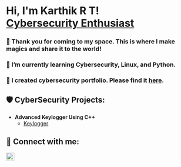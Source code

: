 <h1>Hi, I'm Karthik R T! <br/> <a href="https://www.linkedin.com/in/karthik-r-t/">Cybersecurity Enthusiast</a></h1>

### 👀 Thank you for coming to my space. This is where I make magics and share it to the world! 
### 🌱 I’m currently learning Cybersecurity, Linux, and Python.
### 💞️ I created cybersecurity portfolio. Please find it [here](https://github.com/recursive-bot/recursive-bot.git).

<h2>🛡️ CyberSecurity Projects:</h2>

- <b>Advanced Keylogger Using C++</b>
  - [Keylogger](https://github.com/recursive-bot/Advanced-Keylogger.git)

<h2> 🤳 Connect with me:</h2>

[<img align="left" alt="Karthik-R-T | LinkedIn" width="22px" src="https://cdn.jsdelivr.net/npm/simple-icons@v3/icons/linkedin.svg" />][linkedin]

[linkedin]: https://www.linkedin.com/in/karthik-r-t/
